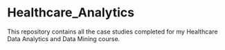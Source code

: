 # Healthcare_Analytics
This repository contains all the case studies completed for my Healthcare Data Analytics and Data Mining course.
